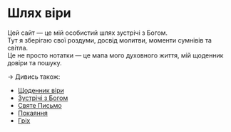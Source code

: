 # Шлях віри

Цей сайт — це мій особистий шлях зустрічі з Богом.  
Тут я зберігаю свої роздуми, досвід молитви, моменти сумнівів та світла.  
Це не просто нотатки — це мапа мого духовного життя, мій щоденник довіри та пошуку.

→ Дивись також:
- [Щоденник віри](щоденник)  
- [Зустрічі з Богом](зустрічі_з_Богом)  
- [Святе Письмо](святе_письмо)
- [Покаяння](молитви/покаяння)
- [Гріх](богослов’я/гріх)

